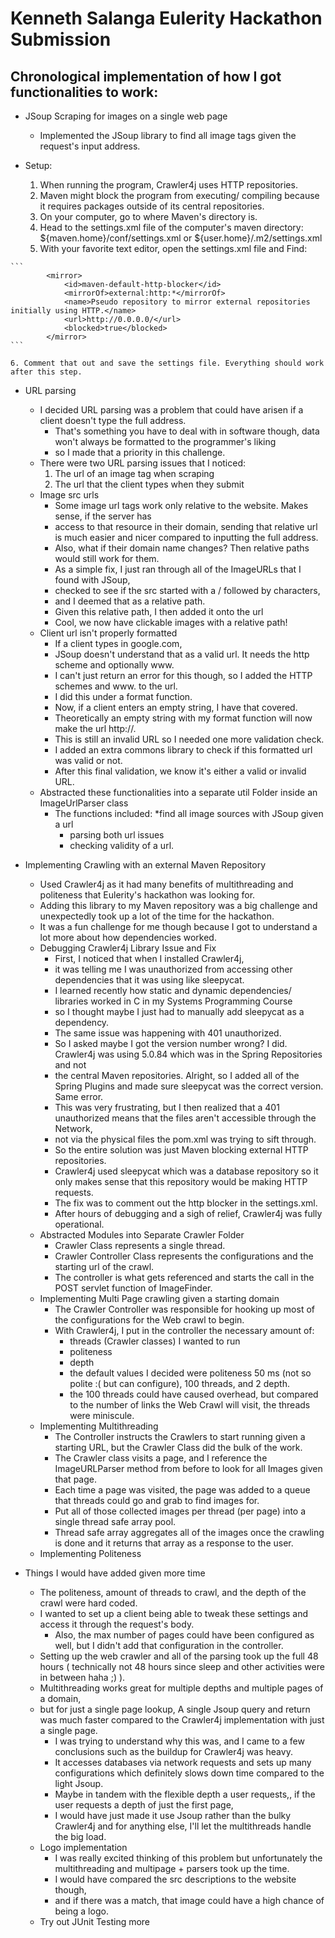# Kenneth Salanga Eulerity Hackathon Submission #

## Chronological implementation of how I got functionalities to work: ##

* JSoup Scraping for images on a single web page
	* Implemented the JSoup library to find all image tags given the request's input address.

* Setup:
	1. When running the program, Crawler4j uses HTTP repositories.
	2. Maven might block the program from executing/ compiling because it requires packages outside of its central repositories.
	3. On your computer, go to where Maven's directory is.
	4. Head to the settings.xml file of the computer's maven directory: ${maven.home}/conf/settings.xml or ${user.home}/.m2/settings.xml
	5. With your favorite text editor, open the settings.xml file and Find:
```` 
```
		<mirror>
  			<id>maven-default-http-blocker</id>
  			<mirrorOf>external:http:*</mirrorOf>
  			<name>Pseudo repository to mirror external repositories initially using HTTP.</name>
  			<url>http://0.0.0.0/</url>
  			<blocked>true</blocked>
		</mirror>
```
````
	6. Comment that out and save the settings file. Everything should work after this step.

* URL parsing
	* I decided URL parsing was a problem that could have arisen if a client doesn't type the full address.
		* That's something you have to deal with in software though, data won't always be formatted to the programmer's liking
		* so I made that a priority in this challenge.
	* There were two URL parsing issues that I noticed:
		1. The url of an image tag when scraping
		2. The url that the client types when they submit
	* Image src urls
		* Some image url tags work only relative to the website. Makes sense, if the server has
		* access to that resource in their domain, sending that relative url is much easier and nicer compared to inputting the full address.
		* Also, what if their domain name changes? Then relative paths would still work for them.
		* As a simple fix, I just ran through all of the ImageURLs that I found with JSoup,
		* checked to see if the src started with a / followed by characters,
		* and I deemed that as a relative path.
		* Given this relative path, I then added it onto the url
		* Cool, we now have clickable images with a relative path!
	* Client url isn't properly formatted
		* If a client types in google.com,
		* JSoup doesn't understand that as a valid url. It needs the http scheme and optionally www.
		* I can't just return an error for this though, so I added the HTTP schemes and www. to the url.
		* I did this under a format function.
		* Now, if a client enters an empty string, I have that covered.
		* Theoretically an empty string with my format function will now make the url http://.
		* This is still an invalid URL so I needed one more validation check.
		* I added an extra commons library to check if this formatted url was valid or not.
		* After this final validation, we know it's either a valid or invalid URL.
	* Abstracted these functionalities into a separate util Folder inside an ImageUrlParser class
		* The functions included: 
			*find all image sources with JSoup given a url
			* parsing both url issues
			* checking validity of a url.

* Implementing Crawling with an external Maven Repository
	* Used Crawler4j as it had many benefits of multithreading and politeness that Eulerity's hackathon was looking for.
	* Adding this library to my Maven repository was a big challenge and unexpectedly took up a lot of the time for the hackathon.
	* It was a fun challenge for me though because I got to understand a lot more about how dependencies worked.
	* Debugging Crawler4j Library Issue and Fix
		* First, I noticed that when I installed Crawler4j,
		* it was telling me I was unauthorized from accessing other dependencies that it was using like sleepycat.
		* I learned recently how static and dynamic dependencies/ libraries worked in C in my Systems Programming Course
		* so I thought maybe I just had to manually add sleepycat as a dependency.
		* The same issue was happening with 401 unauthorized.
		* So I asked maybe I got the version number wrong? I did. Crawler4j was using 5.0.84 which was in the Spring Repositories and not
		* the central Maven repositories. Alright, so I added all of the Spring Plugins and made sure sleepycat was the correct version. Same error.
		* This was very frustrating, but I then realized that a 401 unauthorized means that the files aren't accessible through the Network,
		* not via the physical files the pom.xml was trying to sift through.
		* So the entire solution was just Maven blocking external HTTP repositories.
		* Crawler4j used sleepycat which was a database repository so it only makes sense that this repository would be making HTTP requests.
		* The fix was to comment out the http blocker in the settings.xml.
		* After hours of debugging and a sigh of relief, Crawler4j was fully operational.
	* Abstracted Modules into Separate Crawler Folder
		* Crawler Class represents a single thread.
		* Crawler Controller Class represents the configurations and the starting url of the crawl.
		* The controller is what gets referenced and starts the call in the POST servlet function of ImageFinder.
	* Implementing Multi Page crawling given a starting domain
		* The Crawler Controller was responsible for hooking up most of the configurations for the Web crawl to begin.
		* With Crawler4j, I put in the controller the necessary amount of:
			* threads (Crawler classes) I wanted to run
			* politeness
			* depth
			* the default values I decided were politeness 50 ms (not so polite :( but can configure), 100 threads, and 2 depth.
			* the 100 threads could have caused overhead, but compared to the number of links the Web Crawl will visit, the threads were miniscule.
	* Implementing Multithreading
		* The Controller instructs the Crawlers to start running given a starting URL, but the Crawler Class did the bulk of the work.
		* The Crawler class visits a page, and I reference the ImageURLParser method from before to look for all Images given that page.
		* Each time a page was visited, the page was added to a queue that threads could go and grab to find images for.
		* Put all of those collected images per thread (per page) into a single thread safe array pool.
		* Thread safe array aggregates all of the images once the crawling is done and it returns that array as a response to the user.
	* Implementing Politeness
		
* Things I would have added given more time
	* The politeness, amount of threads to crawl, and the depth of the crawl were hard coded.
	* I wanted to set up a client being able to tweak these settings and access it through the request's body.
		* Also, the max number of pages could have been configured as well, but I didn't add that configuration in the controller.
	* Setting up the web crawler and all of the parsing took up the full 48 hours ( technically not 48 hours since sleep and other activities were in between haha ;) ).
	* Multithreading works great for multiple depths and multiple pages of a domain,
	* but for just a single page lookup, A single Jsoup query and return was much faster compared to the Crawler4j implementation with just a single page.
		* I was trying to understand why this was, and I came to a few conclusions such as the buildup for Crawler4j was heavy.
		* It accesses databases via network requests and sets up many configurations which definitely slows down time compared to the light Jsoup.
		* Maybe in tandem with the flexible depth a user requests,, if the user requests a depth of just the first page, 
		* I would have just made it use Jsoup rather than the bulky Crawler4j and for anything else, I'll let the multithreads handle the big load.
	* Logo implementation
		* I was really excited thinking of this problem but unfortunately the multithreading and multipage + parsers took up the time.
		* I would have compared the src descriptions to the website though, 
		* and if there was a match, that image could have a high chance of being a logo.
	* Try out JUnit Testing more